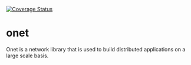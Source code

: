 [![Coverage Status](https://coveralls.io/repos/github/dedis/onet/badge.svg?branch=travis_24)](https://coveralls.io/github/dedis/onet?branch=travis_24)

# onet

Onet is a network library that is used to build distributed applications on a
large scale basis.
